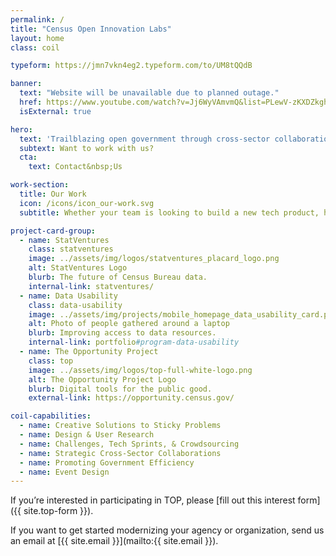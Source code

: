 ```yaml
---
permalink: /
title: "Census Open Innovation Labs"
layout: home
class: coil

typeform: https://jmn7vkn4eg2.typeform.com/to/UM8tQQdB

banner:
  text: "Website will be unavailable due to planned outage."
  href: https://www.youtube.com/watch?v=Jj6WyVAmvmQ&list=PLewV-zKXDZkghdjPUCmmU02T7xI2dUPme 
  isExternal: true

hero:
  text: 'Trailblazing open government through cross-sector collaboration, design, and technology.'
  subtext: Want to work with us?
  cta:
    text: Contact&nbsp;Us

work-section:
  title: Our Work
  icon: /icons/icon_our-work.svg
  subtitle: Whether your team is looking to build a new tech product, hire new talent, or integrate design thinking into your process, COIL has a program that can help you do it.

project-card-group:
  - name: StatVentures
    class: statventures
    image: ../assets/img/logos/statventures_placard_logo.png
    alt: StatVentures Logo
    blurb: The future of Census Bureau data.
    internal-link: statventures/
  - name: Data Usability
    class: data-usability
    image: ../assets/img/projects/mobile_homepage_data_usability_card.png
    alt: Photo of people gathered around a laptop
    blurb: Improving access to data resources.
    internal-link: portfolio#program-data-usability
  - name: The Opportunity Project
    class: top
    image: ../assets/img/logos/top-full-white-logo.png
    alt: The Opportunity Project Logo
    blurb: Digital tools for the public good.
    external-link: https://opportunity.census.gov/

coil-capabilities:
  - name: Creative Solutions to Sticky Problems
  - name: Design & User Research
  - name: Challenges, Tech Sprints, & Crowdsourcing
  - name: Strategic Cross-Sector Collaborations
  - name: Promoting Government Efficiency
  - name: Event Design
---
```


If you’re interested in participating in TOP, please [fill out this interest form]({{ site.top-form }}).

If you want to get started modernizing your agency or organization, send us an email at [{{ site.email }}](mailto:{{ site.email }}).
